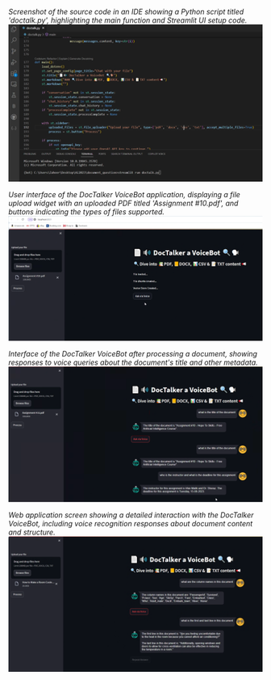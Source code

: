 *Screenshot of the source code in an IDE showing a Python script titled 'doctalk.py', highlighting the main function and Streamlit UI setup code.*
![Screenshot of the source code in an IDE showing a Python script titled 'doctalk.py', highlighting the main function and Streamlit UI setup code.](SnapShots/1.png)

*User interface of the DocTalker VoiceBot application, displaying a file upload widget with an uploaded PDF titled 'Assignment #10.pdf', and buttons indicating the types of files supported.*
![User interface of the DocTalker VoiceBot application, displaying a file upload widget with an uploaded PDF titled 'Assignment #10.pdf', and buttons indicating the types of files supported.](SnapShots/2.png)

*Interface of the DocTalker VoiceBot after processing a document, showing responses to voice queries about the document's title and other metadata.*
![Interface of the DocTalker VoiceBot after processing a document, showing responses to voice queries about the document's title and other metadata.](SnapShots/4.png)

*Web application screen showing a detailed interaction with the DocTalker VoiceBot, including voice recognition responses about document content and structure.*
![Web application screen showing a detailed interaction with the DocTalker VoiceBot, including voice recognition responses about document content and structure.](SnapShots/5.png)
